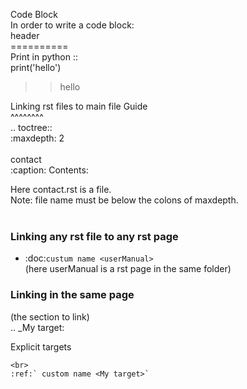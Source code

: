 Code Block <BR>
In order to write a code block:<BR>
header<BR>
========== <BR>
Print in python ::<Br>
print('hello')<Br>
>>hello<BR>

Linking rst files to main file
Guide<br>
^^^^^^^^<br>
.. toctree::<br>
   :maxdepth: 2<br><br>
   contact<br>
   :caption: Contents:<br>

   Here contact.rst is a file.<Br>
   Note: file name must be below the colons of maxdepth. 
<br><br>

### Linking any rst file to any rst page<br>
- :doc:`custum name <userManual>`<br>
(here userManual is a rst page in the same folder)

### Linking in the same page
(the section to link)<br>
.. _My target:

Explicit targets
~~~~~~~~~~~~~~~~
<br>
:ref:` custom name <My target>`


